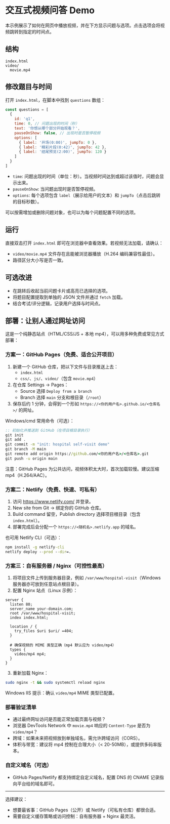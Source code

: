 # 交互式视频问答 Demo

本示例展示了如何在网页中播放视频，并在下方显示问题与选项。点击选项会将视频跳转到指定的时间点。

## 结构

```
index.html
video/
  movie.mp4
```

## 修改题目与时间

打开 `index.html`，在脚本中找到 `questions` 数组：

```js
const questions = [
  {
    id: 'q1',
    time: 0, // 问题出现的时间（秒）
    text: '你想从哪个部分开始观看？',
    pauseOnShow: false, // 出现时是否暂停视频
    options: [
      { label: '开场(0:00)', jumpTo: 0 },
      { label: '精彩片段(0:42)', jumpTo: 42 },
      { label: '结尾预览(2:00)', jumpTo: 120 }
    ]
  }
]
```

- `time`: 问题出现的时间（单位：秒）。当视频时间达到或超过该值时，问题会显示出来。
- `pauseOnShow`: 当问题出现时是否暂停视频。
- `options`: 每个选项包含 `label`（展示给用户的文本）和 `jumpTo`（点击后跳转的目标秒数）。

可以按需增加或删除问题对象，也可以为每个问题配置不同的选项。

## 运行

直接双击打开 `index.html` 即可在浏览器中查看效果。若视频无法加载，请确认：

- `video/movie.mp4` 文件存在且能被浏览器播放（H.264 编码兼容性最佳）。
- 路径区分大小写是否一致。

## 可选改进

- 在跳转后收起当前问题卡片或高亮已选择的选项。
- 将题目配置提取到单独的 JSON 文件并通过 `fetch` 加载。
- 结合考试/评分逻辑，记录用户选择与时间点。

## 部署：让别人通过网址访问

这是一个纯静态站点（HTML/CSS/JS + 本地 mp4），可以用多种免费或常见方式部署：

### 方案一：GitHub Pages（免费、适合公开项目）
1. 新建一个 GitHub 仓库，把以下文件与目录推送上去：
   - `index.html`
   - `css/`、`js/`、`video/`（包含 `movie.mp4`）
2. 在仓库 Settings -> Pages：
   - Source 选择 `Deploy from a branch`
   - Branch 选择 `main` 分支和根目录（`/root`）
3. 保存后约 1 分钟，会得到一个形如 `https://<你的用户名>.github.io/<仓库名>/` 的网址。

Windows/cmd 常用命令（可选）：

```bat
:: 初始化并推送到 GitHub（在项目根目录执行）
git init
git add .
git commit -m "init: hospital self-visit demo"
git branch -M main
git remote add origin https://github.com/<你的用户名>/<仓库名>.git
git push -u origin main
```

注意：GitHub Pages 为公共访问，视频体积太大时，首次加载较慢。建议压缩 mp4（H.264/AAC）。

### 方案二：Netlify（免费、快速、可私有）
1. 访问 https://www.netlify.com/ 并登录。
2. New site from Git -> 绑定你的 GitHub 仓库。
3. Build command 留空，Publish directory 选择项目根目录（包含 `index.html`）。
4. 部署完成后会分配一个 `https://<随机名>.netlify.app` 的域名。

也可用 Netlify CLI（可选）：

```bat
npm install -g netlify-cli
netlify deploy --prod --dir=.
```

### 方案三：自有服务器 / Nginx（可控性最高）
1. 将项目文件上传到服务器目录，例如 `/var/www/hospital-visit`（Windows 服务器亦可放到任意站点根目录）。
2. 配置 Nginx 站点（Linux 示例）：

```
server {
  listen 80;
  server_name your-domain.com;
  root /var/www/hospital-visit;
  index index.html;

  location / {
    try_files $uri $uri/ =404;
  }

  # 确保视频的 MIME 类型正确（mp4 默认应为 video/mp4）
  types {
    video/mp4 mp4;
  }
}
```

3. 重新加载 Nginx：

```bash
sudo nginx -t && sudo systemctl reload nginx
```

Windows IIS 提示：确认 `video/mp4` MIME 类型已配置。

### 部署验证清单
- 通过最终网址访问是否能正常加载页面与视频？
- 浏览器 DevTools Network 中 `movie.mp4` 响应的 `Content-Type` 是否为 `video/mp4`？
- 跨域：如果未来把视频放到单独域名，需允许跨域访问（CORS）。
- 体积与带宽：建议将 mp4 控制在合理大小（< 20-50MB），或提供多码率版本。

### 自定义域名（可选）
- GitHub Pages/Netlify 都支持绑定自定义域名，配置 DNS 的 CNAME 记录指向平台给的域名即可。

---

选择建议：
- 想要最省事：GitHub Pages（公开）或 Netlify（可私有仓库）都很合适。
- 需要自定义缓存策略或访问控制：自有服务器 + Nginx 最灵活。
